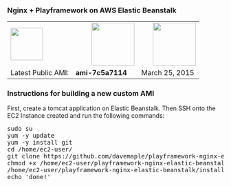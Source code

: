 <h3 style="margin-bottom: 0.5em;">Nginx + Playframework on AWS Elastic Beanstalk</h3>

<table border="0">
	<tr>
		<td><img src="http://cdn2.hubspot.net/hub/362403/file-1158785862-png/elastic_beanstalk.png" width="75" /></td>
		<td style="padding-left: 45px;"><img src="https://www.playframework.com/assets/images/logos/play_full_color.svg" width="100" /></td>
		<td style="padding-left: 35px;"><img src="http://nginx.org/nginx.png" width="100" /></td>
	</tr>
	<tr>
		<td>Latest Public AMI:</td>
		<td><strong>ami-7c5a7114</strong></td>
		<td>March 25, 2015</td>
	</tr>
</table>

<h3>Instructions for building a new custom AMI</h3>

<p>
First, create a tomcat application on Elastic Beanstalk. Then SSH onto the EC2 Instance created and run the following commands:
</p>


<pre>
sudo su
yum -y update
yum -y install git
cd /home/ec2-user/
git clone https://github.com/davemaple/playframework-nginx-elastic-beanstalk.git
chmod +x /home/ec2-user/playframework-nginx-elastic-beanstalk/install_nginx_play.sh
/home/ec2-user/playframework-nginx-elastic-beanstalk/install_nginx_play.sh
echo 'done!'

</pre>

